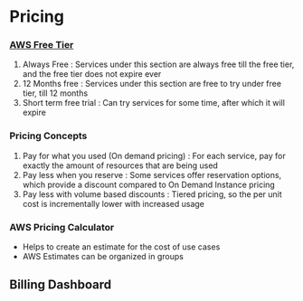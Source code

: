 # Pricing

### [AWS Free Tier](https://aws.amazon.com/free)

1. Always Free : Services under this section are always free till the free tier, and the free tier does not expire ever
2. 12 Months free : Services under this section are free to try under free tier, till 12 months
3. Short term free trial : Can try services for some time, after which it will expire

### Pricing Concepts

1. Pay for what you used (On demand pricing) : For each service, pay for exactly the amount of resources that are being used
2. Pay less when you reserve : Some services offer reservation options, which provide a discount compared to On Demand Instance pricing
3. Pay less with volume based discounts : Tiered pricing, so the per unit cost is incrementally lower with increased usage

### AWS Pricing Calculator

- Helps to create an estimate for the cost of use cases
- AWS Estimates can be organized in groups

## Billing Dashboard
